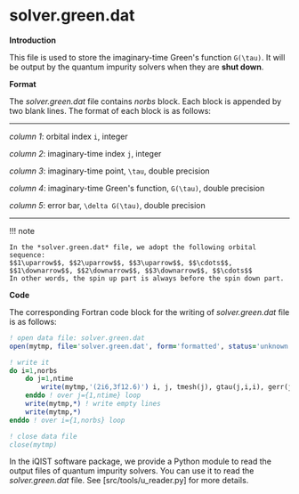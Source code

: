 # solver.green.dat

**Introduction**

This file is used to store the imaginary-time Green's function ``G(\tau)``. It will be output by the quantum impurity solvers when they are **shut down**.

**Format**

The *solver.green.dat* file contains *norbs* block. Each block is appended by two blank lines. The format of each block is as follows:

---

*column 1*: orbital index ``i``, integer

*column 2*: imaginary-time index ``j``, integer

*column 3*: imaginary-time point, ``\tau``, double precision

*column 4*: imaginary-time Green's function, ``G(\tau)``, double precision

*column 5*: error bar, ``\delta G(\tau)``, double precision

---

!!! note

    In the *solver.green.dat* file, we adopt the following orbital sequence:
    $$1\uparrow$$, $$2\uparrow$$, $$3\uparrow$$, $$\cdots$$, $$1\downarrow$$, $$2\downarrow$$, $$3\downarrow$$, $$\cdots$$
    In other words, the spin up part is always before the spin down part.

**Code**

The corresponding Fortran code block for the writing of *solver.green.dat* file is as follows:

```fortran
! open data file: solver.green.dat
open(mytmp, file='solver.green.dat', form='formatted', status='unknown')

! write it
do i=1,norbs
    do j=1,ntime
        write(mytmp,'(2i6,3f12.6)') i, j, tmesh(j), gtau(j,i,i), gerr(j,i,i)
    enddo ! over j={1,ntime} loop
    write(mytmp,*) ! write empty lines
    write(mytmp,*)
enddo ! over i={1,norbs} loop

! close data file
close(mytmp)
```

In the iQIST software package, we provide a Python module to read the output files of quantum impurity solvers. You can use it to read the *solver.green.dat* file. See [src/tools/u_reader.py] for more details.
